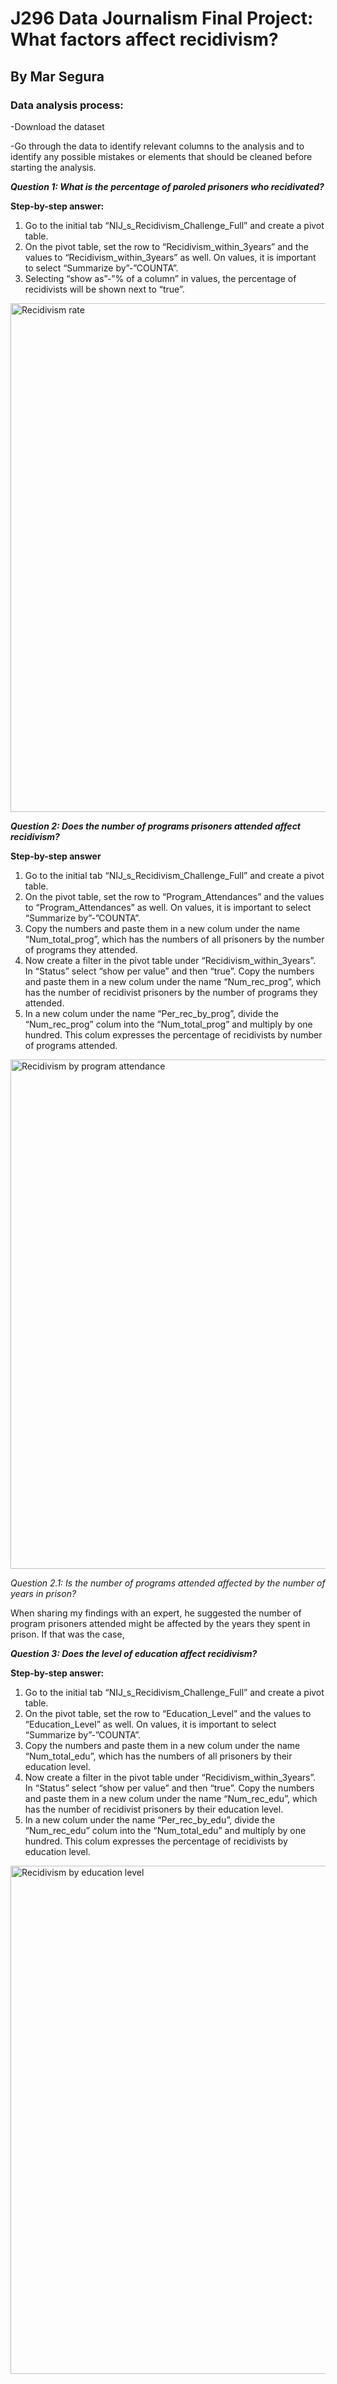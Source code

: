 # J296 Data Journalism Final Project: What factors affect recidivism?

## By Mar Segura

### Data analysis process:

-Download the dataset

-Go through the data to identify relevant columns to the analysis and to identify any possible mistakes or elements that should be cleaned before starting the analysis.

**<em>Question 1: What is the percentage of paroled prisoners who recidivated?</em>**

**Step-by-step answer:**
1. Go to the initial tab “NIJ_s_Recidivism_Challenge_Full” and create a pivot table.
2. On the pivot table, set the row to “Recidivism_within_3years” and the values to “Recidivism_within_3years” as well. On values, it is important to select “Summarize by”-”COUNTA”.
3. Selecting “show as”-”% of a column” in values, the percentage of recidivists will be shown next to “true”.

<img width="814" alt="Recidivism rate" src="https://user-images.githubusercontent.com/99926488/166185502-8f48f347-400e-4214-9738-36959861d51c.png">


**<em>Question 2: Does the number of programs prisoners attended affect recidivism?</em>**

**Step-by-step answer**

1. Go to the initial tab “NIJ_s_Recidivism_Challenge_Full” and create a pivot table.
2. On the pivot table, set the row to “Program_Attendances” and the values to “Program_Attendances” as well. On values, it is important to select “Summarize by”-”COUNTA”.
3. Copy the numbers and paste them in a new colum under the name “Num_total_prog”, which has the numbers of all prisoners by the number of programs they attended.
4. Now create a filter in the pivot table under “Recidivism_within_3years”. In “Status” select “show per value” and then “true”. Copy the numbers and paste them in a new colum under the name “Num_rec_prog”, which has the number of recidivist prisoners by the number of programs they attended.
5. In a new colum under the name “Per_rec_by_prog”, divide the “Num_rec_prog” colum into the “Num_total_prog” and multiply by one hundred. This colum expresses the percentage of recidivists by number of programs attended.


<img width="815" alt="Recidivism by program attendance" src="https://user-images.githubusercontent.com/99926488/166185527-5721bab7-8371-43c9-9ff3-6d61c9abdd69.png">



<em>Question 2.1: Is the number of programs attended affected by the number of years in prison?</em>

When sharing my findings with an expert, he suggested the number of program prisoners attended might be affected by the years they spent in prison. If that was the case,



**<em>Question 3: Does the level of education affect recidivism?</em>**

**Step-by-step answer:**
1. Go to the initial tab “NIJ_s_Recidivism_Challenge_Full” and create a pivot table.
2. On the pivot table, set the row to “Education_Level” and the values to “Education_Level” as well. On values, it is important to select “Summarize by”-”COUNTA”.
3. Copy the numbers and paste them in a new colum under the name “Num_total_edu”, which has the numbers of all prisoners by their education level.
4. Now create a filter in the pivot table under “Recidivism_within_3years”. In “Status” select “show per value” and then “true”. Copy the numbers and paste them in a new colum under the name “Num_rec_edu”, which has the number of recidivist prisoners by their education level.
5. In a new colum under the name “Per_rec_by_edu”, divide the “Num_rec_edu” colum into the “Num_total_edu” and multiply by one hundred. This colum expresses the percentage of recidivists by education level.

<img width="813" alt="Recidivism by education level" src="https://user-images.githubusercontent.com/99926488/166185649-02499d52-d1f7-465f-aaff-cb491c4a8c19.png">

